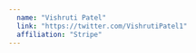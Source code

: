 ```yaml
---
  name: "Vishruti Patel"
  link: "https://twitter.com/VishrutiPatel1"
  affiliation: "Stripe"
---
```

